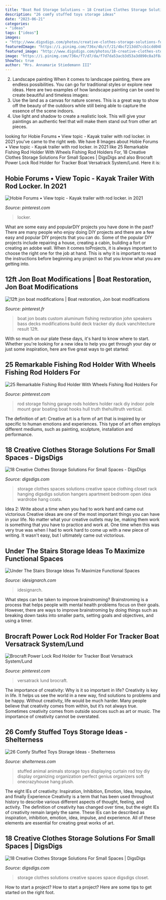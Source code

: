 ```yaml
---
title: "Boat Rod Storage Solutions ~ 18 Creative Clothes Storage Solutions For Small Spaces"
description: "26 comfy stuffed toys storage ideas"
date: "2023-06-21"
categories:
- "ideas"
tags: ["ideas"]
images:
- "http://www.digsdigs.com/photos/creative-clothes-storage-solutions-for-small-spaces-11.jpg"
featuredImage: "https://i.pinimg.com/736x/4b/cf/21/4bcf213dd7ccb1cdd04ba0a655444405.jpg"
featured_image: "http://www.digsdigs.com/photos/18-creative-clothes-storage-solutions-cover.png"
image: "https://i.pinimg.com/736x/f7/d7/da/f7d7da53acb3d53a3d890c8a3f8afb16.jpg"
ShowToc: true
author: "Mrs. Annamarie Stiedemann III"
---
```



2. Landscape painting
When it comes to landscape painting, there are endless possibilities. You can go for traditional styles or explore new ideas. Here are two examples of how landscape painting can be used to create beautiful and timeless images: 
2. Use the land as a canvas for nature scenes. This is a great way to show off the beauty of the outdoors while still being able to capture the essence of the scene indoors.
3. Use light and shadow to create a realistic look. This will give your paintings an authentic feel that will make them stand out from other art pieces.

	

		
looking for Hobie Forums • View topic - Kayak trailer with rod locker. in 2021 you've came to the right web. We have 8 Images about Hobie Forums • View topic - Kayak trailer with rod locker. in 2021 like 25 Remarkable Fishing Rod Holder With Wheels Fishing Rod Holders For, 18 Creative Clothes Storage Solutions For Small Spaces | DigsDigs and also Brocraft Power Lock Rod Holder for Tracker Boat Versatrack System/Lund. Here it is:
		
    
## Hobie Forums • View Topic - Kayak Trailer With Rod Locker. In 2021

<img loading=lazy src="https://i.pinimg.com/736x/6c/e0/23/6ce023e43b175b19d1db58c795647ee8.jpg" onerror="this.onerror=null;this.src='https://tse3.mm.bing.net/th?id=OIP.Xthfv_NuOGQtiFvRyU8UuwHaJ3&amp;pid=15.1';" alt="Hobie Forums • View topic - Kayak trailer with rod locker. in 2021">

_Source: pinterest.com_

>locker. 

	

What are some easy and popularDIY projects you have done in the past?
There are many people who enjoy doing DIY projects and there are a few easy and popular DIY projects that you can do. Some of the popular DIY projects include repairing a house, creating a cabin, building a fort or creating an adobe wall. When it comes toProjects, it is always important to choose the right one for the job at hand. This is why it is important to read the instructions before beginning any project so that you know what you are getting into.

    
## 12ft Jon Boat Modifications | Boat Restoration, Jon Boat Modifications

<img loading=lazy src="https://i.pinimg.com/736x/4b/cf/21/4bcf213dd7ccb1cdd04ba0a655444405.jpg" onerror="this.onerror=null;this.src='https://tse2.mm.bing.net/th?id=OIP.aRv4YCVifLGtc0BOBDtDPQHaFj&amp;pid=15.1';" alt="12ft jon boat modifications | Boat restoration, Jon boat modifications">

_Source: pinterest.fr_

>boat jon boats custom aluminum fishing restoration john speakers bass decks modifications build deck tracker diy duck vanchitecture result 12ft. 

	

With so much on our plate these days, it's hard to know where to start. Whether you're looking for a new idea to help you get through your day or just some inspiration, here are five great ways to get started: 

    
## 25 Remarkable Fishing Rod Holder With Wheels Fishing Rod Holders For

<img loading=lazy src="https://i.pinimg.com/736x/f7/d7/da/f7d7da53acb3d53a3d890c8a3f8afb16.jpg" onerror="this.onerror=null;this.src='https://tse4.mm.bing.net/th?id=OIP.qLhIt0fd17frQLuATHD7nQHaFj&amp;pid=15.1';" alt="25 Remarkable Fishing Rod Holder With Wheels Fishing Rod Holders For">

_Source: pinterest.com_

>rod storage fishing garage rods holders holder rack diy indoor pole mount gear boating boat hooks hull truth thehulltruth vertical. 

	

The definition of art:
Creative art is a form of art that is inspired by or specific to human emotions and experiences. This type of art often employs different mediums, such as painting, sculpture, installation and performance.

    
## 18 Creative Clothes Storage Solutions For Small Spaces - DigsDigs

<img loading=lazy src="http://www.digsdigs.com/photos/creative-clothes-storage-solutions-for-small-spaces-11.jpg" onerror="this.onerror=null;this.src='https://tse3.mm.bing.net/th?id=OIP.Kb3rp3AefoerK4PpaYgJ0gHaLN&amp;pid=15.1';" alt="18 Creative Clothes Storage Solutions For Small Spaces - DigsDigs">

_Source: digsdigs.com_

>storage clothes spaces solutions creative space clothing closet rack hanging digsdigs solution hangers apartment bedroom open idea wardrobe hang coats. 

	

Idea 2: Write about a time when you had to work hard and came out victorious
Creative ideas are one of the most important things you can have in your life. No matter what your creative outlets may be, making them work is something that you have to practice and work at. One time when this was very true was when I had to work hard to come up with a new piece of writing. It wasn't easy, but I ultimately came out victorious.

    
## Under The Stairs Storage Ideas To Maximize Functional Spaces

<img loading=lazy src="https://www.idesignarch.com/wp-content/uploads/Under-The-Stairs-Storage-Ideas_9.jpg" onerror="this.onerror=null;this.src='https://tse1.mm.bing.net/th?id=OIP.Nzy4pwoePCxEBY-K5Y1siAHaGn&amp;pid=15.1';" alt="Under The Stairs Storage Ideas To Maximize Functional Spaces">

_Source: idesignarch.com_

>idesignarch. 

	

What steps can be taken to improve brainstroming?
Brainstroming is a process that helps people with mental health problems focus on their goals. However, there are ways to improve brainstroming by doing things such as breaking down tasks into smaller parts, setting goals and objectives, and using a timer.

    
## Brocraft Power Lock Rod Holder For Tracker Boat Versatrack System/Lund

<img loading=lazy src="https://i.pinimg.com/736x/1f/e6/33/1fe633ecfafa3566e0b45341306603ea.jpg" onerror="this.onerror=null;this.src='https://tse3.mm.bing.net/th?id=OIP.oFEi-hCKGoCTN_a3-dxLHAHaLh&amp;pid=15.1';" alt="Brocraft Power Lock Rod Holder for Tracker Boat Versatrack System/Lund">

_Source: pinterest.com_

>versatrack lund brocraft. 

	

The importance of creativity: Why is it so important in life?
Creativity is key in life. It helps us see the world in a new way, find solutions to problems and be happy. Without creativity, life would be much harder. Many people believe that creativity comes from within, but it’s not always true. Sometimes creativity comes from outside sources such as art or music. The importance of creativity cannot be overstated.

    
## 26 Comfy Stuffed Toys Storage Ideas - Shelterness

<img loading=lazy src="https://i.shelterness.com/2016/08/12-a-curtain-rod-is-perfect-for-displaying-stuffed-animals.jpg" onerror="this.onerror=null;this.src='https://tse4.mm.bing.net/th?id=OIP.n-ZUa9oAQKzsim-XDSXv9gHaFi&amp;pid=15.1';" alt="26 Comfy Stuffed Toys Storage Ideas - Shelterness">

_Source: shelterness.com_

>stuffed animal animals storage toys displaying curtain rod toy diy display organizing organization perfect genius organizers soft onecrazyhouse hang plush. 

	

The eight IEs of creativity: Inspiration, Inhibition, Emotion, Idea, Impulse, and finally Experience
Creativity is a term that has been used throughout history to describe various different aspects of thought, feeling, and activity. The definition of creativity has changed over time, but the eight IEs of creativity remain largely the same. These IEs can be described as inspiration, inhibition, emotion, idea, impulse, and experience. All of these elements are essential for creating great works of art.

    
## 18 Creative Clothes Storage Solutions For Small Spaces | DigsDigs

<img loading=lazy src="http://www.digsdigs.com/photos/18-creative-clothes-storage-solutions-cover.png" onerror="this.onerror=null;this.src='https://tse4.mm.bing.net/th?id=OIP.hQZmRSjVl8GHyz0E48-99AHaLG&amp;pid=15.1';" alt="18 Creative Clothes Storage Solutions For Small Spaces | DigsDigs">

_Source: digsdigs.com_

>storage clothes solutions creative spaces space digsdigs closet. 

	

How to start a project?
How to start a project? Here are some tips to get started on the right foot.

